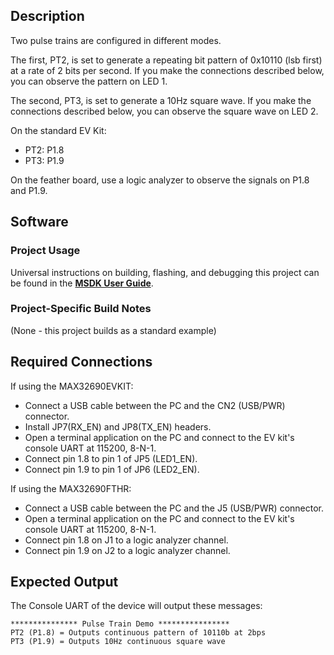## Description

Two pulse trains are configured in different modes.  

The first, PT2, is set to generate a repeating bit pattern of 0x10110 (lsb first) at a rate of 2 bits per second.  If you make the connections described below, you can observe the pattern on LED 1.

The second, PT3, is set to generate a 10Hz square wave.  If you make the connections described below, you can observe the square wave on LED 2.

On the standard EV Kit:
-    PT2: P1.8
-    PT3: P1.9

On the feather board, use a logic analyzer to observe the signals on P1.8 and P1.9.

## Software

### Project Usage

Universal instructions on building, flashing, and debugging this project can be found in the **[MSDK User Guide](https://analogdevicesinc.github.io/msdk/USERGUIDE/)**.

### Project-Specific Build Notes

(None - this project builds as a standard example)

## Required Connections

If using the MAX32690EVKIT:
-   Connect a USB cable between the PC and the CN2 (USB/PWR) connector.
-   Install JP7(RX_EN) and JP8(TX_EN) headers.
-   Open a terminal application on the PC and connect to the EV kit's console UART at 115200, 8-N-1.
-   Connect pin 1.8 to pin 1 of JP5 (LED1_EN).
-   Connect pin 1.9 to pin 1 of JP6 (LED2_EN).

If using the MAX32690FTHR:
-   Connect a USB cable between the PC and the J5 (USB/PWR) connector.
-   Open a terminal application on the PC and connect to the EV kit's console UART at 115200, 8-N-1.
-   Connect pin 1.8 on J1 to a logic analyzer channel.
-   Connect pin 1.9 on J2 to a logic analyzer channel.

## Expected Output

The Console UART of the device will output these messages:

```
*************** Pulse Train Demo ****************
PT2 (P1.8) = Outputs continuous pattern of 10110b at 2bps
PT3 (P1.9) = Outputs 10Hz continuous square wave
```


